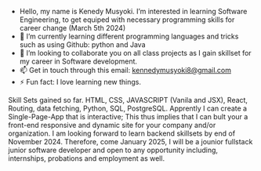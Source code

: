 - Hello, my name is Kenedy Musyoki.
   I’m interested in learning Software Engineering, to get equiped with necessary programming skills for career change (March 5th 2024) 
- 🌱 I’m currently learning different programming languages and tricks such as using Github: python and Java
- 💞️ I’m looking to collaborate you on all class projects as I gain skillset for my career in Software development.
- 📫 Get in touch through this email: kennedymusyoki8@gmail.com
- ⚡ Fun fact: I love learning new things.

 Skill Sets gained so far.
HTML, CSS, JAVASCRIPT (Vanila and JSX), React, Routing, data fetching, Python, SQL, PostgreSQL. Apprently I can create a Single-Page-App that is interactive; This thus implies that I can bult your a front-end responsive and dynamic site for your company and/or organization. I am looking forward to learn backend skillsets by end of November 2024. Therefore, come January 2025, I will be a jounior fullstack junior software developer and open to any opportunity including, internships, probations and employment as well.

<!---
Kenedy4/Kenedy4 is a ✨ special ✨ repository because its `README.md` (this file) appears on your GitHub profile.
You can click the Preview link to take a look at your changes.
--->
